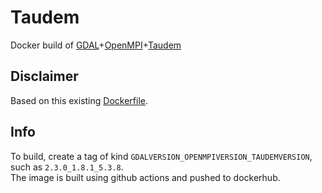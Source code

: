 # Taudem

Docker build of [GDAL](https://gdal.org/)+[OpenMPI](https://www.open-mpi.org/)+[Taudem](https://hydrology.usu.edu/taudem/taudem5/)

## Disclaimer

Based on this existing [Dockerfile](https://github.com/WikiWatershed/docker-taudem/blob/develop/Dockerfile).

## Info

To build, create a tag of kind `GDALVERSION_OPENMPIVERSION_TAUDEMVERSION`, such as `2.3.0_1.8.1_5.3.8`.  
The image is built using github actions and pushed to dockerhub.